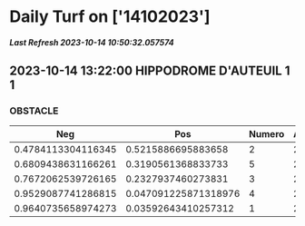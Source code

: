 # Daily Turf on ['14102023']
##### Last Refresh 2023-10-14 10:50:32.057574

## 2023-10-14 13:22:00 HIPPODROME D'AUTEUIL 1 1
### OBSTACLE

| Neg  | Pos  | Numero  | Arrived |
|------|------|---------|---------|
| 0.4784113304116345 | 0.5215886695883658 | 2 | 20.0 |
| 0.6809438631166261 | 0.3190561368833733 | 5 | 20.0 |
| 0.7672062539726165 | 0.2327937460273831 | 3 | 20.0 |
| 0.9529087741286815 | 0.047091225871318976 | 4 | 20.0 |
| 0.9640735658974273 | 0.03592643410257312 | 1 | 20.0 |
